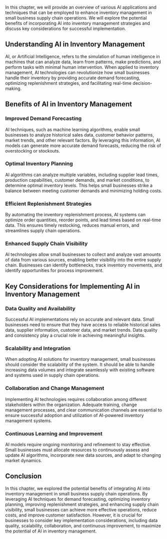 
In this chapter, we will provide an overview of various AI applications and techniques that can be employed to enhance inventory management in small business supply chain operations. We will explore the potential benefits of incorporating AI into inventory management strategies and discuss key considerations for successful implementation.

Understanding AI in Inventory Management
--------------------------------------------

AI, or Artificial Intelligence, refers to the simulation of human intelligence in machines that can analyze data, learn from patterns, make predictions, and perform tasks with minimal human intervention. When applied to inventory management, AI technologies can revolutionize how small businesses handle their inventory by providing accurate demand forecasting, optimizing replenishment strategies, and facilitating real-time decision-making.

Benefits of AI in Inventory Management
------------------------------------------

### Improved Demand Forecasting

AI techniques, such as machine learning algorithms, enable small businesses to analyze historical sales data, customer behavior patterns, market trends, and other relevant factors. By leveraging this information, AI models can generate more accurate demand forecasts, reducing the risk of overstocking or stockouts.

### Optimal Inventory Planning

AI algorithms can analyze multiple variables, including supplier lead times, production capabilities, customer demands, and market conditions, to determine optimal inventory levels. This helps small businesses strike a balance between meeting customer demands and minimizing holding costs.

### Efficient Replenishment Strategies

By automating the inventory replenishment process, AI systems can optimize order quantities, reorder points, and lead times based on real-time data. This ensures timely restocking, reduces manual errors, and streamlines supply chain operations.

### Enhanced Supply Chain Visibility

AI technologies allow small businesses to collect and analyze vast amounts of data from various sources, enabling better visibility into the entire supply chain. Businesses can identify bottlenecks, track inventory movements, and identify opportunities for process improvement.

Key Considerations for Implementing AI in Inventory Management
------------------------------------------------------------------

### Data Quality and Availability

Successful AI implementations rely on accurate and relevant data. Small businesses need to ensure that they have access to reliable historical sales data, supplier information, customer data, and market trends. Data quality and consistency play a crucial role in achieving meaningful insights.

### Scalability and Integration

When adopting AI solutions for inventory management, small businesses should consider the scalability of the system. It should be able to handle increasing data volumes and integrate seamlessly with existing software and systems used in supply chain operations.

### Collaboration and Change Management

Implementing AI technologies requires collaboration among different stakeholders within the organization. Adequate training, change management processes, and clear communication channels are essential to ensure successful adoption and utilization of AI-powered inventory management systems.

### Continuous Learning and Improvement

AI models require ongoing monitoring and refinement to stay effective. Small businesses must allocate resources to continuously assess and update AI algorithms, incorporate new data sources, and adapt to changing market dynamics.

Conclusion
----------

In this chapter, we explored the potential benefits of integrating AI into inventory management in small business supply chain operations. By leveraging AI techniques for demand forecasting, optimizing inventory planning, improving replenishment strategies, and enhancing supply chain visibility, small businesses can achieve more effective operations, reduce costs, and improve customer satisfaction. However, it is crucial for businesses to consider key implementation considerations, including data quality, scalability, collaboration, and continuous improvement, to maximize the potential of AI in inventory management.
